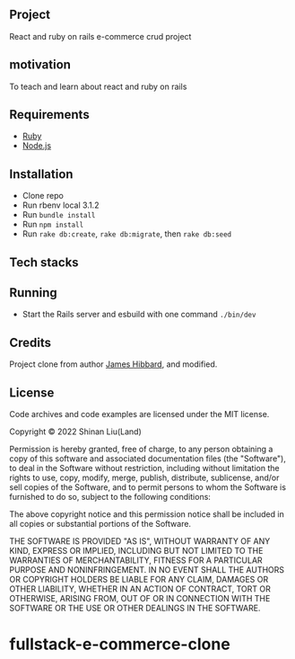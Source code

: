 ## Project

React and ruby on rails e-commerce crud project

## motivation

To teach and learn about react and ruby on rails

## Requirements

- [Ruby](https://www.ruby-lang.org/en/downloads/)
- [Node.js](http://nodejs.org/)

## Installation

- Clone repo
- Run rbenv local 3.1.2
- Run `bundle install`
- Run `npm install`
- Run `rake db:create`, `rake db:migrate`, then `rake db:seed`

## Tech stacks

## Running

- Start the Rails server and esbuild with one command `./bin/dev`

## Credits

Project clone from author [James Hibbard](https://github.com/jameshibbard), and modified.

## License

Code archives and code examples are licensed under the MIT license.

Copyright © 2022 Shinan Liu(Land)

Permission is hereby granted, free of charge, to any person obtaining a copy of this software and associated documentation files (the "Software"), to deal in the Software without restriction, including without limitation the rights to use, copy, modify, merge, publish, distribute, sublicense, and/or sell copies of the Software, and to permit persons to whom the Software is furnished to do so, subject to the following conditions:

The above copyright notice and this permission notice shall be included in all copies or substantial portions of the Software.

THE SOFTWARE IS PROVIDED "AS IS", WITHOUT WARRANTY OF ANY KIND, EXPRESS OR IMPLIED, INCLUDING BUT NOT LIMITED TO THE WARRANTIES OF MERCHANTABILITY, FITNESS FOR A PARTICULAR PURPOSE AND NONINFRINGEMENT. IN NO EVENT SHALL THE AUTHORS OR COPYRIGHT HOLDERS BE LIABLE FOR ANY CLAIM, DAMAGES OR OTHER LIABILITY, WHETHER IN AN ACTION OF CONTRACT, TORT OR OTHERWISE, ARISING FROM, OUT OF OR IN CONNECTION WITH THE SOFTWARE OR THE USE OR OTHER DEALINGS IN THE SOFTWARE.
# fullstack-e-commerce-clone
